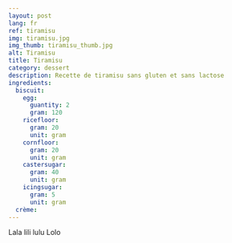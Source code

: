 ```yaml
---
layout: post
lang: fr
ref: tiramisu
img: tiramisu.jpg
img_thumb: tiramisu_thumb.jpg
alt: Tiramisu
title: Tiramisu
category: dessert
description: Recette de tiramisu sans gluten et sans lactose
ingredients:
  biscuit:
    egg:
      guantity: 2
      gram: 120
    ricefloor:
      gram: 20
      unit: gram
    cornfloor:
      gram: 20
      unit: gram
    castersugar:
      gram: 40
      unit: gram
    icingsugar:
      gram: 5
      unit: gram
  crème:
---
```

Lala lili lulu
Lolo

